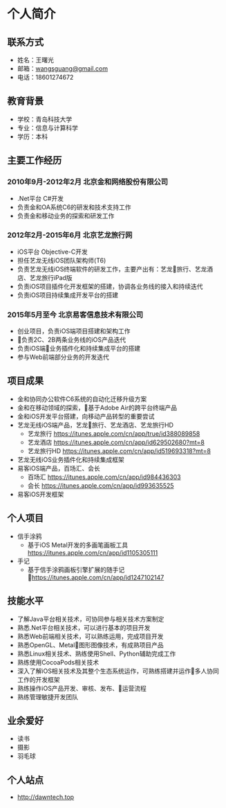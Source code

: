 # 个人简介
## 联系方式
* 姓名：王曙光
* 邮箱：wangsguang@gmail.com
* 电话：18601274672
## 教育背景
* 学校：青岛科技大学
* 专业：信息与计算科学
* 学历：本科
## 主要工作经历
### 2010年9月-2012年2月 北京金和网络股份有限公司
* .Net平台 C#开发
* 负责金和OA系统C6的研发和技术支持工作
* 负责金和移动业务的探索和研发工作
### 2012年2月-2015年6月 北京艺龙旅行网
* iOS平台 Objective-C开发
* 担任艺龙无线iOS团队架构师(T6)
* 负责艺龙无线iOS终端软件的研发工作，主要产出有：艺龙旅行、艺龙酒店、艺龙旅行iPad版
* 负责iOS项目插件化开发框架的搭建，协调各业务线的接入和持续迭代
* 负责iOS项目持续集成开发平台的搭建
### 2015年5月至今 北京易客信息技术有限公司
* 创业项目，负责iOS端项目搭建和架构工作
* 负责2C、2B两条业务线的iOS产品迭代
* 负责iOS端业务插件化和持续集成平台的搭建
* 参与Web前端部分业务的开发迭代
## 项目成果
* 金和协同办公软件C6系统的自动化迁移升级方案
* 金和在移动领域的探索，基于Adobe Air的跨平台终端产品
* 金和iOS开发平台搭建，向移动产品转型的重要尝试
* 艺龙无线iOS端产品，艺龙旅行、艺龙酒店、艺龙旅行HD
    * 艺龙旅行 https://itunes.apple.com/cn/app/true/id388089858
    * 艺龙酒店 https://itunes.apple.com/cn/app/id629502680?mt=8
    * 艺龙旅行HD https://itunes.apple.com/cn/app/id519693318?mt=8
* 艺龙无线iOS业务插件化和持续集成框架
* 易客iOS端产品，百场汇、会长
    * 百场汇 https://itunes.apple.com/cn/app/id984436303
    * 会长 https://itunes.apple.com/cn/app/id993635525
* 易客iOS开发框架
## 个人项目
* 信手涂鸦
    * 基于iOS Metal开发的多画笔画板工具 https://itunes.apple.com/cn/app/id1105305111
* 手记
    * 基于信手涂鸦画板引擎扩展的随手记 https://itunes.apple.com/cn/app/id1247102147
## 技能水平
* 了解Java平台相关技术，可协同参与相关技术方案制定
* 熟悉.Net平台相关技术，可以进行基本的项目开发
* 熟悉Web前端相关技术，可以熟练运用，完成项目开发
* 熟悉OpenGL、Metal图形图像技术，有成熟项目产品
* 熟悉Linux相关技术、熟练使用Shell、Python辅助完成工作
* 熟练使用CocoaPods相关技术
* 深入了解iOS相关技术及其整个生态系统运作，可熟练搭建并运作多人协同工作的开发框架
* 熟练操作iOS产品开发、审核、发布、运营流程
* 熟练管理敏捷开发团队 
## 业余爱好
* 读书
* 摄影
* 羽毛球
## 个人站点
* http://dawntech.top

